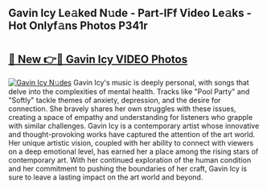 ## Gavin Icy Le𝚊ked N𝚞de - Part-IFf Video Le𝚊ks - Hot Onlyf𝚊ns Photos P341r

# <h2><a href="http://ab33229.deff.icu/?id=Gavin+Icy">🔗 New 👉🔴 Gavin Icy VIDEO Photos</a></h2>

[![Gavin Icy N𝚞des](https://i.imgur.com/rIISA9y.gif)](http://ab33229.deff.icu/?id=Gavin+Icy)
Gavin Icy's music is deeply personal, with songs that delve into the complexities of mental health. Tracks like "Pool Party" and "Softly" tackle themes of anxiety, depression, and the desire for connection. She bravely shares her own struggles with these issues, creating a space of empathy and understanding for listeners who grapple with similar challenges. Gavin Icy is a contemporary artist whose innovative and thought-provoking works have captured the attention of the art world. Her unique artistic vision, coupled with her ability to connect with viewers on a deep emotional level, has earned her a place among the rising stars of contemporary art. With her continued exploration of the human condition and her commitment to pushing the boundaries of her craft, Gavin Icy is sure to leave a lasting impact on the art world and beyond.
